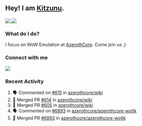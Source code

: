 ## Hey! I am [Kitzunu](https://Github.com/Kitzunu).

<a href="https://github-readme-stats.kitzunu.vercel.app/api?username=Kitzunu&show_icons=true&theme=dark">
  <img align="center" src="https://github-readme-stats.kitzunu.vercel.app/api?username=Kitzunu&show_icons=true&theme=dark" />
</a>
<a href="https://github-readme-stats.kitzunu.vercel.app/api?username=Kitzunu&show_icons=true&theme=dark">
  <img align="center" src="https://github-readme-stats.vercel.app/api/top-langs/?username=Kitzunu&layout=compact&theme=dark" />
</a>

### What do I do?

I focus on WoW Emulation at [AzerothCore](https://Github.com/AzerothCore). Come join us ;)

### Connect with me
[![](https://img.shields.io/badge/AzerothCore%20Discord-Connect%20with%20me!-green)](https://discord.com/invite/gkt4y2x)

### Recent Activity

<!--START_SECTION:activity-->
1. 🗣 Commented on [#615](https://github.com/azerothcore/wiki/issues/615) in [azerothcore/wiki](https://github.com/azerothcore/wiki)
2. 🎉 Merged PR [#614](https://github.com/azerothcore/wiki/pull/614) in [azerothcore/wiki](https://github.com/azerothcore/wiki)
3. 🎉 Merged PR [#605](https://github.com/azerothcore/wiki/pull/605) in [azerothcore/wiki](https://github.com/azerothcore/wiki)
4. 🗣 Commented on [#6893](https://github.com/azerothcore/azerothcore-wotlk/issues/6893) in [azerothcore/azerothcore-wotlk](https://github.com/azerothcore/azerothcore-wotlk)
5. 🎉 Merged PR [#6893](https://github.com/azerothcore/azerothcore-wotlk/pull/6893) in [azerothcore/azerothcore-wotlk](https://github.com/azerothcore/azerothcore-wotlk)
<!--END_SECTION:activity-->
